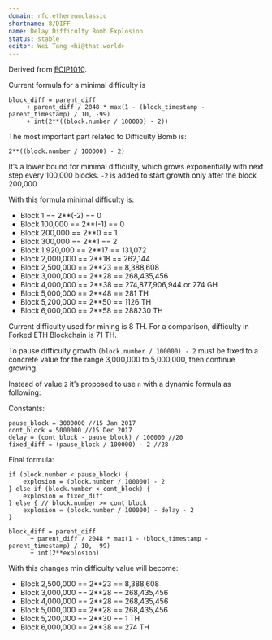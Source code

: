 ```yaml
---
domain: rfc.ethereumclassic
shortname: 8/DIFF
name: Delay Difficulty Bomb Explosion
status: stable
editor: Wei Tang <hi@that.world>
---
```


Derived
from
[ECIP1010](https://github.com/ethereumproject/ECIPs/blob/master/ECIPs/ECIP-1010.md).

Current formula for a minimal difficulty is

````
block_diff = parent_diff 
     + parent_diff / 2048 * max(1 - (block_timestamp - parent_timestamp) / 10, -99) 
     + int(2**((block.number / 100000) - 2))
````

The most important part related to Difficulty Bomb is:

````
2**((block.number / 100000) - 2)
````

It’s a lower bound for minimal difficulty, which grows exponentially with next step every 100,000 blocks. `-2` is added to start growth only after the block 200,000

With this formula minimal difficulty is:
* Block 1 == 2**(-2) == 0
* Block 100,000 == 2**(-1) == 0
* Block 200,000 == 2**0 == 1
* Block 300,000 == 2**1 == 2
* Block 1,920,000 == 2**17 == 131,072
* Block 2,000,000 == 2**18 == 262,144
* Block 2,500,000 == 2**23 == 8,388,608
* Block 3,000,000 == 2**28 == 268,435,456
* Block 4,000,000 == 2**38 == 274,877,906,944 or 274 GH
* Block 5,000,000 == 2**48 == 281 TH
* Block 5,200,000 == 2**50 == 1126 TH
* Block 6,000,000 == 2**58 == 288230 TH

Current difficulty used for mining is 8 TH. For a comparison, difficulty in Forked ETH Blockchain is 71 TH.

To pause difficulty growth `(block.number / 100000) - 2` must be fixed to a concrete value for the range 3,000,000 to 5,000,000, then continue growing.

Instead of value `2` it’s proposed to use `n` with a dynamic formula as following:

Constants:
````
pause_block = 3000000 //15 Jan 2017
cont_block = 5000000 //15 Dec 2017
delay = (cont_block - pause_block) / 100000 //20
fixed_diff = (pause_block / 100000) - 2 //28
````

Final formula:
````
if (block.number < pause_block) {
    explosion = (block.number / 100000) - 2    
} else if (block.number < cont_block) {
    explosion = fixed_diff 
} else { // block.number >= cont_block    
    explosion = (block.number / 100000) - delay - 2
}

block_diff = parent_diff 
      + parent_diff / 2048 * max(1 - (block_timestamp - parent_timestamp) / 10, -99) 
      + int(2**explosion)
````

With this changes min difficulty value will become:
* Block 2,500,000 == 2**23 == 8,388,608
* Block 3,000,000 == 2**28 == 268,435,456
* Block 4,000,000 == 2**28 == 268,435,456
* Block 5,000,000 == 2**28 == 268,435,456
* Block 5,200,000 == 2**30 == 1 TH
* Block 6,000,000 == 2**38 == 274 TH
